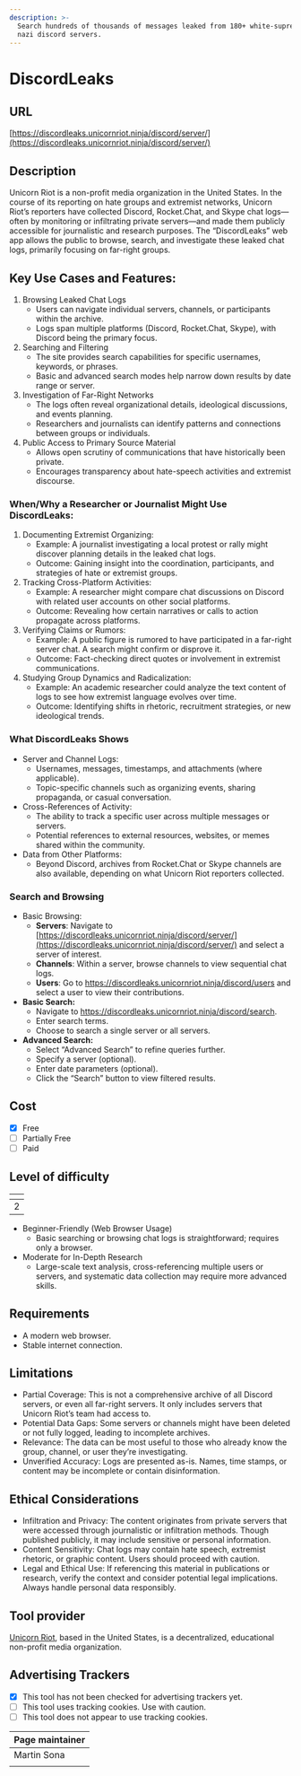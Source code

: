 ```yaml
---
description: >-
  Search hundreds of thousands of messages leaked from 180+ white-supremacist /
  nazi discord servers.
---
```


# DiscordLeaks

## URL

[https://discordleaks.unicornriot.ninja/discord/server/](https://discordleaks.unicornriot.ninja/discord/server/)

## Description

Unicorn Riot is a non-profit media organization in the United States. In the course of its reporting on hate groups and extremist networks, Unicorn Riot’s reporters have collected Discord, Rocket.Chat, and Skype chat logs—often by monitoring or infiltrating private servers—and made them publicly accessible for journalistic and research purposes. The “DiscordLeaks” web app allows the public to browse, search, and investigate these leaked chat logs, primarily focusing on far-right groups.

## Key Use Cases and Features:

1. Browsing Leaked Chat Logs
   * Users can navigate individual servers, channels, or participants within the archive.
   * Logs span multiple platforms (Discord, Rocket.Chat, Skype), with Discord being the primary focus.
2. Searching and Filtering
   * The site provides search capabilities for specific usernames, keywords, or phrases.
   * Basic and advanced search modes help narrow down results by date range or server.
3. Investigation of Far-Right Networks
   * The logs often reveal organizational details, ideological discussions, and events planning.
   * Researchers and journalists can identify patterns and connections between groups or individuals.
4. Public Access to Primary Source Material
   * Allows open scrutiny of communications that have historically been private.
   * Encourages transparency about hate-speech activities and extremist discourse.

### When/Why a Researcher or Journalist Might Use DiscordLeaks:

1. Documenting Extremist Organizing:
   * Example: A journalist investigating a local protest or rally might discover planning details in the leaked chat logs.
   * Outcome: Gaining insight into the coordination, participants, and strategies of hate or extremist groups.
2. Tracking Cross-Platform Activities:
   * Example: A researcher might compare chat discussions on Discord with related user accounts on other social platforms.
   * Outcome: Revealing how certain narratives or calls to action propagate across platforms.
3. Verifying Claims or Rumors:
   * Example: A public figure is rumored to have participated in a far-right server chat. A search might confirm or disprove it.
   * Outcome: Fact-checking direct quotes or involvement in extremist communications.
4. Studying Group Dynamics and Radicalization:
   * Example: An academic researcher could analyze the text content of logs to see how extremist language evolves over time.
   * Outcome: Identifying shifts in rhetoric, recruitment strategies, or new ideological trends.

### What DiscordLeaks Shows

* Server and Channel Logs:
  * Usernames, messages, timestamps, and attachments (where applicable).
  * Topic-specific channels such as organizing events, sharing propaganda, or casual conversation.
* Cross-References of Activity:
  * The ability to track a specific user across multiple messages or servers.
  * Potential references to external resources, websites, or memes shared within the community.
* Data from Other Platforms:
  * Beyond Discord, archives from Rocket.Chat or Skype channels are also available, depending on what Unicorn Riot reporters collected.

### Search and Browsing

* Basic Browsing:
  * **Servers**: Navigate to [https://discordleaks.unicornriot.ninja/discord/server/](https://discordleaks.unicornriot.ninja/discord/server/) and select a server of interest.
  * **Channels**: Within a server, browse channels to view sequential chat logs.
  * **Users**: Go to https://discordleaks.unicornriot.ninja/discord/users and select a user to view their contributions.
* **Basic Search:**
  * Navigate to https://discordleaks.unicornriot.ninja/discord/search.
  * Enter search terms.
  * Choose to search a single server or all servers.
* **Advanced Search:**
  * Select “Advanced Search” to refine queries further.
  * Specify a server (optional).
  * Enter date parameters (optional).
  * Click the “Search” button to view filtered results.

## Cost

* [x] Free
* [ ] Partially Free
* [ ] Paid

## Level of difficulty

<table><thead><tr><th data-type="rating" data-max="5"></th></tr></thead><tbody><tr><td>2</td></tr></tbody></table>

* Beginner-Friendly (Web Browser Usage)
  * Basic searching or browsing chat logs is straightforward; requires only a browser.
* Moderate for In-Depth Research
  * Large-scale text analysis, cross-referencing multiple users or servers, and systematic data collection may require more advanced skills.

## Requirements

* A modern web browser.
* Stable internet connection.

## Limitations

* Partial Coverage: This is not a comprehensive archive of all Discord servers, or even all far-right servers. It only includes servers that Unicorn Riot’s team had access to.
* Potential Data Gaps: Some servers or channels might have been deleted or not fully logged, leading to incomplete archives.
* Relevance: The data can be most useful to those who already know the group, channel, or user they’re investigating.
* Unverified Accuracy: Logs are presented as-is. Names, time stamps, or content may be incomplete or contain disinformation.

## Ethical Considerations

* Infiltration and Privacy: The content originates from private servers that were accessed through journalistic or infiltration methods. Though published publicly, it may include sensitive or personal information.
* Content Sensitivity: Chat logs may contain hate speech, extremist rhetoric, or graphic content. Users should proceed with caution.
* Legal and Ethical Use: If referencing this material in publications or research, verify the context and consider potential legal implications. Always handle personal data responsibly.

## Tool provider

[Unicorn Riot](https://unicornriot.ninja/about-unicorn-riot/), based in the United States, is a decentralized, educational non-profit media organization.

## Advertising Trackers

* [x] This tool has not been checked for advertising trackers yet.
* [ ] This tool uses tracking cookies. Use with caution.
* [ ] This tool does not appear to use tracking cookies.

| Page maintainer |
| --------------- |
| Martin Sona     |
|                 |
